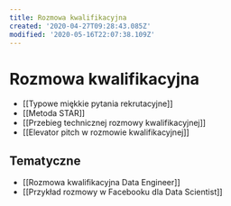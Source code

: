 ```yaml
---
title: Rozmowa kwalifikacyjna
created: '2020-04-27T09:28:43.085Z'
modified: '2020-05-16T22:07:38.109Z'
---
```


# Rozmowa kwalifikacyjna

* [[Typowe miękkie pytania rekrutacyjne]]
* [[Metoda STAR]]
* [[Przebieg technicznej rozmowy kwalifikacyjnej]]
* [[Elevator pitch w rozmowie kwalifikacyjnej]]

## Tematyczne

* [[Rozmowa kwalifikacyjna Data Engineer]]
* [[Przykład rozmowy w Facebooku dla Data Scientist]]
